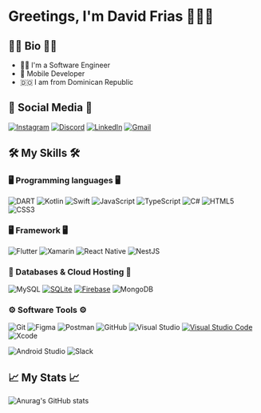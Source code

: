 # Greetings, I'm David Frias 🧑🏻‍💻 

## 🧑🏻 Bio 🧑🏻
- :man_student: I'm a Software Engineer
- 📲 Mobile Developer
- :dominican_republic: I am from Dominican Republic

## 📲 Social Media 📲
[![Instagram](https://img.shields.io/badge/Instagram-E4405F?style=flat-square&logo=instagram&logoColor=white)](https://www.instagram.com/ldavid_ft/?hl=es-la)
[![Discord](https://img.shields.io/badge/daviing-%237289DA.svg?style=flat-square&logo=discord&logoColor=white)]()
[![LinkedIn](https://img.shields.io/badge/LinkedIn-0077B5?style=flat-square&logo=linkedin&logoColor=white)](https://https://www.linkedin.com/in/luis-david-frias-torres-1522b5161/)
[![Gmail](https://img.shields.io/badge/luisfrias2302@gmail.com-D14836?style=flat-square&logo=gmail&logoColor=white)](luisfrias2302@gmail.com)


## 🛠️ My Skills 🛠️

### 🖥️  Programming languages 🖥️ 

<img alt="DART" src="https://img.shields.io/badge/Dart-0175C2?style=for-the-badge&logo=dart&logoColor=white"/> ![Kotlin](https://img.shields.io/badge/kotlin-%237F52FF.svg?style=for-the-badge&logo=kotlin&logoColor=white) ![Swift](https://img.shields.io/badge/swift-F54A2A?style=for-the-badge&logo=swift&logoColor=white) ![JavaScript](https://img.shields.io/badge/javascript-%23323330.svg?style=for-the-badge&logo=javascript&logoColor=%23F7DF1E) ![TypeScript](https://img.shields.io/badge/typescript-%23007ACC.svg?style=for-the-badge&logo=typescript&logoColor=white) ![C#](https://img.shields.io/badge/c%23-%23239120.svg?style=for-the-badge&logo=csharp&logoColor=white) ![HTML5](https://img.shields.io/badge/html5-%23E34F26.svg?style=for-the-badge&logo=html5&logoColor=white) ![CSS3](https://img.shields.io/badge/css3-%231572B6.svg?style=for-the-badge&logo=css3&logoColor=white)      


### 🖥️  Framework 🖥️ 

<img alt="Flutter" src="https://img.shields.io/badge/Flutter-02569B?style=for-the-badge&logo=flutter&logoColor=white"> ![Xamarin](https://img.shields.io/badge/Xamarin-3199DC?style=for-the-badge&logo=xamarin&logoColor=white) ![React Native](https://img.shields.io/badge/react_native-%2320232a.svg?style=for-the-badge&logo=react&logoColor=%2361DAFB)  ![NestJS](https://img.shields.io/badge/nestjs-%23E0234E.svg?style=for-the-badge&logo=nestjs&logoColor=white) 


### 📇 Databases & Cloud Hosting 📇

![MySQL](https://img.shields.io/badge/mysql-4479A1.svg?style=for-the-badge&logo=mysql&logoColor=white)
 <a href="https://www.sqlite.org/"><img alt="SQLite" src ="https://img.shields.io/badge/SQLite-07405E?style=for-the-badge&logo=sqlite&logoColor=white"/></a>
<a href="https://firebase.google.com/"><img alt="Firebase" src ="https://img.shields.io/badge/firebase-ffca28?style=for-the-badge&logo=firebase&logoColor=black"></a>
![MongoDB](https://img.shields.io/badge/MongoDB-%234ea94b.svg?style=for-the-badge&logo=mongodb&logoColor=white)

### ⚙️ Software Tools ⚙️

![Git](https://img.shields.io/badge/git-%23F05033.svg?style=for-the-badge&logo=git&logoColor=white) ![Figma](https://img.shields.io/badge/figma-%23F24E1E.svg?style=for-the-badge&logo=figma&logoColor=white) ![Postman](https://img.shields.io/badge/Postman-FF6C37?style=for-the-badge&logo=postman&logoColor=white) ![GitHub](https://img.shields.io/badge/github-%23121011.svg?style=for-the-badge&logo=github&logoColor=white) ![Visual Studio](https://img.shields.io/badge/Visual%20Studio-5C2D91.svg?style=for-the-badge&logo=visual-studio&logoColor=white) <a href="#"><img alt="Visual Studio Code" src="https://img.shields.io/badge/Visual_Studio_Code-0078D4?style=for-the-badge&logo=visual%20studio%20code&logoColor=white"></a> ![Xcode](https://img.shields.io/badge/Xcode-007ACC?style=for-the-badge&logo=Xcode&logoColor=white) 

![Android Studio](https://img.shields.io/badge/android%20studio-346ac1?style=for-the-badge&logo=android%20studio&logoColor=white) ![Slack](https://img.shields.io/badge/Slack-4A154B?style=for-the-badge&logo=slack&logoColor=white) 


## 📈 My Stats 📈
![Anurag's GitHub stats](https://github-readme-stats.vercel.app/api?username=srdaviid&show_icons=true&theme=cobalt)







<!--
**SrDaviid/SrDaviid** is a ✨ _special_ ✨ repository because its `README.md` (this file) appears on your GitHub profile.

Here are some ideas to get you started:

- 🔭 I’m currently working on ...
- 🌱 I’m currently learning ...
- 👯 I’m looking to collaborate on ...
- 🤔 I’m looking for help with ...
- 💬 Ask me about ...
- 📫 How to reach me: ...
- 😄 Pronouns: ...
- ⚡ Fun fact: ...
-->
